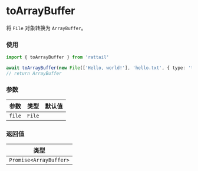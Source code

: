 # toArrayBuffer

将 `File` 对象转换为 `ArrayBuffer`。

### 使用

```ts
import { toArrayBuffer } from 'rattail'

await toArrayBuffer(new File(['Hello, world!'], 'hello.txt', { type: 'text/plain' }))
// return ArrayBuffer
```

### 参数

| 参数   | 类型   | 默认值 |
| ------ | ------ | ------ |
| `file` | `File` |        |

### 返回值

| 类型                   |
| ---------------------- |
| `Promise<ArrayBuffer>` |
